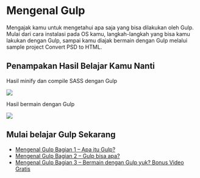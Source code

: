 # Mengenal Gulp
Mengajak kamu untuk mengetahui apa saja yang bisa dilakukan oleh Gulp. Mulai dari cara instalasi pada OS kamu, langkah-langkah yang bisa kamu lakukan dengan Gulp, sampai kamu diajak bermain dengan Gulp melalui sample project Convert PSD to HTML.

## Penampakan Hasil Belajar Kamu Nanti

Hasil minify dan compile SASS dengan Gulp

![](http://garrypriambudi.me/wp-content/uploads/2017/12/Screen-Shot-2017-12-24-at-15.57.24.png)

Hasil bermain dengan Gulp

![](http://garrypriambudi.me/wp-content/uploads/2017/12/Screen-Shot-2017-12-24-at-16.02.06.png)

## Mulai belajar Gulp Sekarang

* [Mengenal Gulp Bagian 1 – Apa itu Gulp?](http://garrypriambudi.me/mengenal-gulp-bagian-1-apa-itu-gulp/)
* [Mengenal Gulp Bagian 2 – Gulp bisa apa?](http://garrypriambudi.me/mengenal-gulp-bagian-2-gulp-bisa-apa/)
* [Mengenal Gulp Bagian 3 – Bermain dengan Gulp yuk? Bonus Video Gratis](http://garrypriambudi.me/mengenal-gulp-bagian-3-bermain-dengan-gulp-yuk-bonus-video-gratis/)
